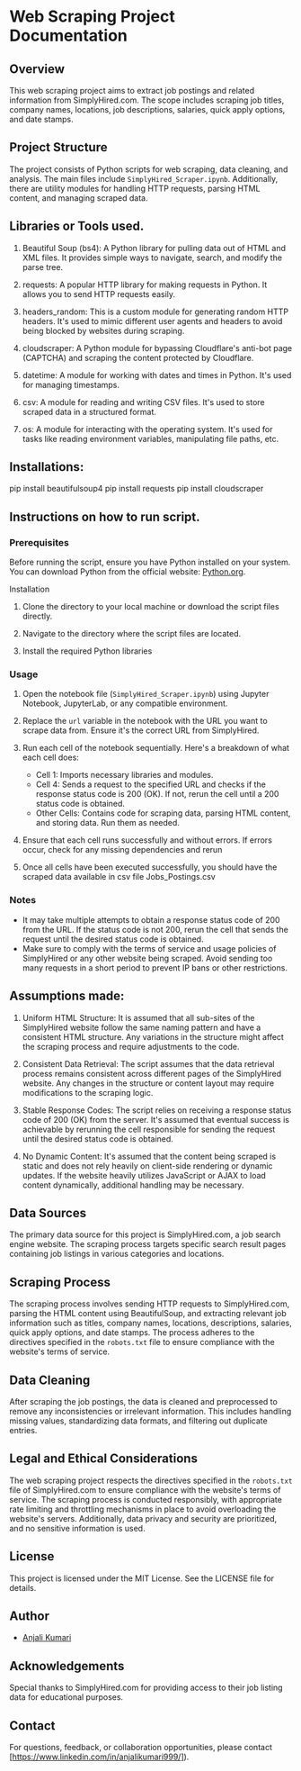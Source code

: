 # Web Scraping Project Documentation

## Overview
This web scraping project aims to extract job postings and related information from SimplyHired.com. The scope includes scraping job titles, company names, locations, job descriptions, salaries, quick apply options, and date stamps.

## Project Structure
The project consists of Python scripts for web scraping, data cleaning, and analysis. The main files include `SimplyHired_Scraper.ipynb`. Additionally, there are utility modules for handling HTTP requests, parsing HTML content, and managing scraped data.


## Libraries or Tools used.

1. Beautiful Soup (bs4): A Python library for pulling data out of HTML and XML files. It provides simple ways to navigate, search, and modify the parse tree.

2. requests: A popular HTTP library for making requests in Python. It allows you to send HTTP requests easily.

3. headers_random: This is a custom module for generating random HTTP headers. It's used to mimic different user agents and headers to avoid being blocked by websites during scraping.

4. cloudscraper: A Python module for bypassing Cloudflare's anti-bot page (CAPTCHA) and scraping the content protected by Cloudflare.

5. datetime: A module for working with dates and times in Python. It's used for managing timestamps.

6. csv: A module for reading and writing CSV files. It's used to store scraped data in a structured format.

7. os: A module for interacting with the operating system. It's used for tasks like reading environment variables, manipulating file paths, etc.


## Installations:

pip install beautifulsoup4
pip install requests
pip install cloudscraper


## Instructions on how to run script.

### Prerequisites

Before running the script, ensure you have Python installed on your system. You can download Python from the official website: [Python.org](https://www.python.org/).

Installation

1. Clone the directory to your local machine or download the script files directly.

2. Navigate to the directory where the script files are located.

3. Install the required Python libraries 

### Usage

1. Open the notebook file (`SimplyHired_Scraper.ipynb`) using Jupyter Notebook, JupyterLab, or any compatible environment.

2. Replace the `url` variable in the notebook with the URL you want to scrape data from. Ensure it's the correct URL from SimplyHired.

3. Run each cell of the notebook sequentially. Here's a breakdown of what each cell does:
   - Cell 1: Imports necessary libraries and modules.
   - Cell 4: Sends a request to the specified URL and checks if the response status code is 200 (OK). If not, rerun the cell until a 200 status code is obtained.
   - Other Cells: Contains code for scraping data, parsing HTML content, and storing data. Run them as needed.

4. Ensure that each cell runs successfully and without errors. If errors occur, check for any missing dependencies and rerun

5. Once all cells have been executed successfully, you should have the scraped data available in csv file Jobs_Postings.csv


### Notes
- It may take multiple attempts to obtain a response status code of 200 from the URL. If the status code is not 200, rerun the cell that sends the request until the desired status code is obtained.
- Make sure to comply with the terms of service and usage policies of SimplyHired or any other website being scraped. Avoid sending too many requests in a short period to prevent IP bans or other restrictions.



## Assumptions made:

1. Uniform HTML Structure: It is assumed that all sub-sites of the SimplyHired website follow the same naming pattern and have a consistent HTML structure. Any variations in the structure might affect the scraping process and require adjustments to the code.

2. Consistent Data Retrieval: The script assumes that the data retrieval process remains consistent across different pages of the SimplyHired website. Any changes in the structure or content layout may require modifications to the scraping logic.

3. Stable Response Codes: The script relies on receiving a response status code of 200 (OK) from the server. It's assumed that eventual success is achievable by rerunning the cell responsible for sending the request until the desired status code is obtained.

4. No Dynamic Content: It's assumed that the content being scraped is static and does not rely heavily on client-side rendering or dynamic updates. If the website heavily utilizes JavaScript or AJAX to load content dynamically, additional handling may be necessary.




## Data Sources
The primary data source for this project is SimplyHired.com, a job search engine website. The scraping process targets specific search result pages containing job listings in various categories and locations.

## Scraping Process
The scraping process involves sending HTTP requests to SimplyHired.com, parsing the HTML content using BeautifulSoup, and extracting relevant job information such as titles, company names, locations, descriptions, salaries, quick apply options, and date stamps. The process adheres to the directives specified in the `robots.txt` file to ensure compliance with the website's terms of service.

## Data Cleaning
After scraping the job postings, the data is cleaned and preprocessed to remove any inconsistencies or irrelevant information. This includes handling missing values, standardizing data formats, and filtering out duplicate entries.

## Legal and Ethical Considerations
The web scraping project respects the directives specified in the `robots.txt` file of SimplyHired.com to ensure compliance with the website's terms of service. The scraping process is conducted responsibly, with appropriate rate limiting and throttling mechanisms in place to avoid overloading the website's servers. Additionally, data privacy and security are prioritized, and no sensitive information is used.

## License
This project is licensed under the MIT License. See the LICENSE file for details.

## Author
- [Anjali Kumari](https://github.com/Demonic-lie)

## Acknowledgements
Special thanks to SimplyHired.com for providing access to their job listing data for educational purposes.

## Contact
For questions, feedback, or collaboration opportunities, please contact [https://www.linkedin.com/in/anjalikumari999/]).

